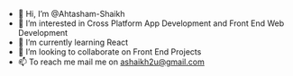 - 👋 Hi, I’m @Ahtasham-Shaikh
- 👀 I’m interested in Cross Platform App Development and Front End Web Development
- 🌱 I’m currently learning React 
- 💞️ I’m looking to collaborate on Front End Projects
- 📫 To reach me mail me on ashaikh2u@gmail.com

<!---
Ahtasham-Shaikh/Ahtasham-Shaikh is a ✨ special ✨ repository because its `README.md` (this file) appears on your GitHub profile.
You can click the Preview link to take a look at your changes.
--->
